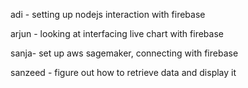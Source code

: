adi - setting up nodejs interaction with firebase

arjun - looking at interfacing live chart with firebase

sanja- set up aws sagemaker, connecting with firebase

sanzeed - figure out how to retrieve data and display it 
